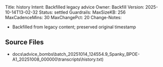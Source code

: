 Title: history
Intent: Backfilled legacy advice
Owner: Backfill
Version: 2025-10-14T13-02-32
Status: settled
Guardrails:
  MaxSizeKB: 256
  MaxCadenceMins: 30
  MaxChangePct: 20
Change-Notes:
  - Backfilled from legacy content; preserved original timestamp

## Source Files
- docs\advice_bombs\batch_20251014_124554\.9_Spanky_BPOE-A1_20251008_000000\transcripts\history.txt)
